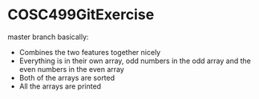 # COSC499GitExercise
 
master branch basically:
- Combines the two features together nicely 
- Everything is in their own array, odd numbers in the odd array and the even numbers in the even array
- Both of the arrays are sorted
- All the arrays are printed
